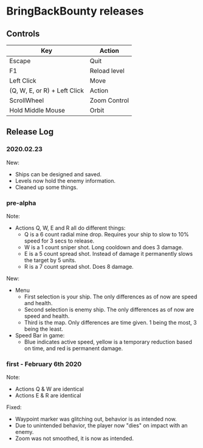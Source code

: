 # BringBackBounty releases

## Controls
| Key         | Action      |
| ----------- | ----------- |
| Escape      | Quit       |
| F1   | Reload level        |
| Left Click   | Move        |
| (Q, W, E, or R) + Left Click | Action        |
| ScrollWheel   | Zoom Control        |
| Hold Middle Mouse   | Orbit        |

## Release Log
### 2020.02.23
New:
- Ships can be designed and saved.
- Levels now hold the enemy information.
- Cleaned up some things.

### pre-alpha
Note: 
- Actions Q, W, E and R all do different things:
    - Q is a 6 count radial mine drop. Requires your ship to slow to 10% speed for 3 secs to release.
    - W is a 1 count sniper shot. Long cooldown and does 3 damage.
    - E is a 5 count spread shot. Instead of damage it permanently slows the target by 5 units.
    - R is a 7 count spread shot. Does 8 damage.

New: 
- Menu
    - First selection is your ship. The only differences as of now are speed and health.
    - Second selection is enemy ship. The only differences as of now are speed and health.
    - Third is the map. Only differences are time given. 1 being the most, 3 being the least.
- Speed Bar in game:
    - Blue indicates active speed, yellow is a temporary reduction based on time, and red is permanent damage.

### first - February 6th 2020
Note: 
- Actions Q & W are identical
- Actions E & R are identical

Fixed:
- Waypoint marker was glitching out, behavior is as intended now.
- Due to unintended behavior, the player now "dies" on impact with an enemy.
- Zoom was not smoothed, it is now as intended.
